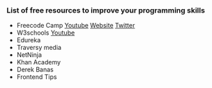 ### List of free resources to improve your programming skills


- Freecode Camp [Youtube](https://www.google.com) [Website](https://www.google.com) [Twitter](https://www.google.com)
- W3schools [Youtube](https://www.google.com)
- Edureka
- Traversy media
- NetNinja
- Khan Academy
- Derek Banas
- Frontend Tips
